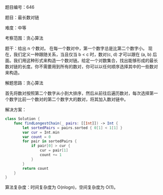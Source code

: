 题目编号：646

题目：最长数对链

难度：中等

考察范围：贪心算法

题干：给出 n 个数对。 在每一个数对中，第一个数字总是比第二个数字小。 现在，我们定义一种跟随关系，当且仅当 b < c 时，数对(c, d) 才可以跟在 (a, b) 后面。我们用这种形式来构造一个数对链。给定一个对数集合，找出能够形成的最长数对链的长度。你不需要用到所有的数对，你可以以任何顺序选择其中的一些数对来构造。

解题思路：贪心算法

首先将数对按照第二个数字从小到大排序，然后从前往后遍历数对，每次选择第一个数字比前一个数对的第二个数字大的数对，将其加入数对链中。

解决方案：

```swift
class Solution {
    func findLongestChain(_ pairs: [[Int]]) -> Int {
        let sortedPairs = pairs.sorted { 0[1] < 1[1] }
        var cur = Int.min
        var count = 0
        for pair in sortedPairs {
            if pair[0] > cur {
                cur = pair[1]
                count += 1
            }
        }
        return count
    }
}
```

算法复杂度：时间复杂度为 O(nlogn)，空间复杂度为 O(1)。